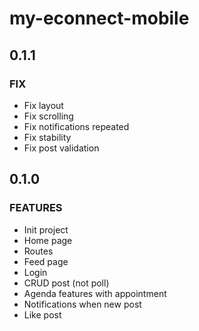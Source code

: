 # my-econnect-mobile

## 0.1.1

### FIX

- Fix layout
- Fix scrolling
- Fix notifications repeated
- Fix stability
- Fix post validation

## 0.1.0

### FEATURES

- Init project
- Home page
- Routes
- Feed page
- Login
- CRUD post (not poll)
- Agenda features with appointment
- Notifications when new post
- Like post
